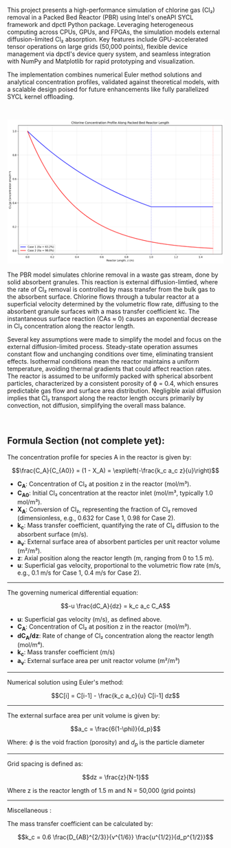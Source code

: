 This project presents a high-performance simulation of chlorine gas (Cl₂) removal in a Packed Bed Reactor (PBR) using Intel's oneAPI SYCL framework and dpctl Python package. Leveraging heterogeneous computing across CPUs, GPUs, and FPGAs, the simulation models external diffusion-limited Cl₂ absorption. Key features include GPU-accelerated tensor operations on large grids (50,000 points), flexible device management via dpctl's device query system, and seamless integration with NumPy and Matplotlib for rapid prototyping and visualization. 

The implementation combines numerical Euler method solutions and analytical concentration profiles, validated against theoretical models, with a scalable design poised for future enhancements like fully parallelized SYCL kernel offloading.

<br>

![CL Image](cl2.png)

The PBR model simulates chlorine removal in a waste gas stream, done by solid absorbent granules. This reaction is external diffusion-limtied, where the rate of Cl₂ removal is controlled by mass transfer from the bulk gas to the absorbent surface. Chlorine flows through a tubular reactor at a superficial velocity determined by the volumetric flow rate, diffusing to the absorbent granule surfaces with a mass transfer coefficient kc. The instantaneous surface reaction (CAs ≈ 0) causes an exponential decrease in Cl₂ concentration along the reactor length. 

Several key assumptions were made to simplify the model and focus on the external diffusion-limited process. Steady-state operation assumes constant flow and unchanging conditions over time, eliminating transient effects. Isothermal conditions mean the reactor maintains a uniform temperature, avoiding thermal gradients that could affect reaction rates. The reactor is assumed to be uniformly packed with spherical absorbent particles, characterized by a consistent porosity of ϕ = 0.4, which ensures predictable gas flow and surface area distribution. Negligible axial diffusion implies that Cl₂ transport along the reactor length occurs primarily by convection, not diffusion, simplifying the overall mass balance.

<br>

**Formula Section**
(not complete yet):
---
The concentration profile for species A in the reactor is given by:

$$\frac{C_A}{C_{A0}} = (1 - X_A) = \exp\left(-\frac{k_c a_c z}{u}\right)$$

- **C<sub>A</sub>**: Concentration of Cl₂ at position z in the reactor (mol/m³).
- **C<sub>A0</sub>**: Initial Cl₂ concentration at the reactor inlet (mol/m³, typically 1.0 mol/m³).
- **X<sub>A</sub>**: Conversion of Cl₂, representing the fraction of Cl₂ removed (dimensionless, e.g., 0.632 for Case 1, 0.98 for Case 2).
- **k<sub>c</sub>**: Mass transfer coefficient, quantifying the rate of Cl₂ diffusion to the absorbent surface (m/s).
- **a<sub>v</sub>**: External surface area of absorbent particles per unit reactor volume (m²/m³).
- **z**: Axial position along the reactor length (m, ranging from 0 to 1.5 m).
- **u**: Superficial gas velocity, proportional to the volumetric flow rate (m/s, e.g., 0.1 m/s for Case 1, 0.4 m/s for Case 2).

---
The governing numerical differential equation:

$$-u \frac{dC_A}{dz} = k_c a_c C_A$$

- **u**: Superficial gas velocity (m/s), as defined above.
- **C<sub>A</sub>**: Concentration of Cl₂ at position z in the reactor (mol/m³).
- **dC<sub>A</sub>/dz**: Rate of change of Cl₂ concentration along the reactor length (mol/m⁴).
- **k<sub>c</sub>**: Mass transfer coefficient (m/s)
- **a<sub>v</sub>**: External surface area per unit reactor volume (m²/m³)

---
Numerical solution using Euler's method:

$$C[i] = C[i-1] - \frac{k_c a_c}{u} C[i-1] dz$$

---
The external surface area per unit volume is given by:

$$a_c = \frac{6(1-\phi)}{d_p}$$

Where: $\phi$ is the void fraction (porosity) and $d_p$ is the particle diameter

---
Grid spacing is defined as:

$$dz = \frac{z}{N-1}$$

Where z is the reactor length of 1.5 m and N = 50,000 (grid points)

---
Miscellaneous : 

The mass transfer coefficient can be calculated by:

$$k_c = 0.6 \frac{D_{AB}^{2/3}}{v^{1/6}} \frac{u^{1/2}}{d_p^{1/2}}$$



